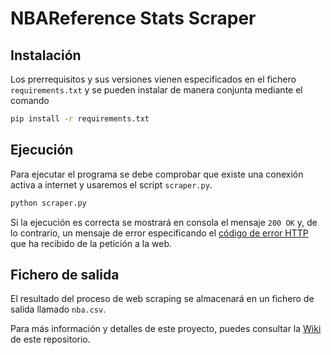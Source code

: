 # NBAReference Stats Scraper

## Instalación
Los prerrequisitos y sus versiones vienen especificados en el fichero `requirements.txt` y se pueden instalar de manera conjunta mediante el comando
```bash
pip install -r requirements.txt
```

## Ejecución
Para ejecutar el programa se debe comprobar que existe una conexión activa a internet y usaremos el script `scraper.py`.
```bash
python scraper.py
```
Si la ejecución es correcta se mostrará en consola el mensaje `200 OK` y, de lo contrario, un mensaje de error especificando el [código de error HTTP](https://httpstatuses.com/) que ha recibido de la petición a la web.

## Fichero de salida
El resultado del proceso de web scraping se almacenará en un fichero de salida llamado `nba.csv`.

Para más información y detalles de este proyecto, puedes consultar la [Wiki](https://github.com/danielsto/nba-reference-scraper/wiki) de este repositorio.
